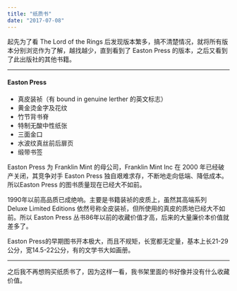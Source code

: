 ```yaml
---
title: "纸质书"
date: "2017-07-08"
---
```


起先为了看 The Lord of the Rings 后发现版本繁多，搞不清楚情况，就将所有版本分别浏览作为了解，越找越少，直到看到了 Easton Press 的版本，之后又看到了此出版社的其他书籍。

* * *

#### Easton Press

- 真皮装祯（有 bound in genuine lerther 的英文标志）
- 黄金烫金字及花纹
- 竹节背书脊
- 特制无酸中性纸张
- 三面金口
- 水波纹真丝前后扉页
- 缎带书签

Easton Press 为 Franklin Mint 的母公司，Franklin Mint Inc 在 2000 年已经破产关闭，其竞争对手 Easton Press 独自艰难求存，不断地走向低端、降低成本。  
所以Easton Press 的图书质量现在已经大不如前。

1990年以前高品质已成绝响。主要是书籍装祯的皮质上，虽然其高端系列Deluxe Limited Editions 依然号称全皮装祯，但所使用的真皮的质地已经大不如前。所以 Easton Press 丛书86年以前的收藏价值才高，后来的大量廉价本价值就差多了。

Easton Press的早期图书开本极大，而且不规矩，长宽都无定量，基本上长21-29公分，宽14.5-22公分，有的文学书大如画册。

* * *

之后我不再想购买纸质书了，因为这样一看，我书架里面的书好像并没有什么收藏价值。
